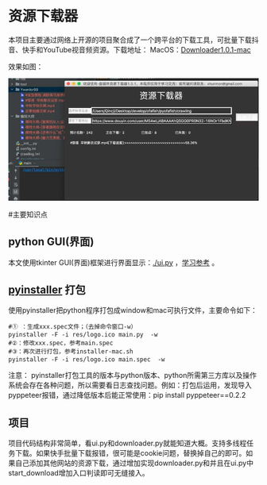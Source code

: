 # 资源下载器
本项目主要通过网络上开源的项目聚合成了一个跨平台的下载工具，可批量下载抖音、快手和YouTube视音频资源。下载地址：
MacOS：[Downloader1.0.1-mac](https://github.com/xhunmon/PythonIsTools/releases/download/untagged-924487edaf1bb05a3d33/Downloader1.0.1-mac)

效果如图：

![资源下载](./doc/example.jpg)

#主要知识点

## python GUI(界面)

本文使用tkinter GUI(界面)框架进行界面显示：[./ui.py](ui.py) ，[学习参考](https://www.cnblogs.com/shwee/p/9427975.html) 。

## [pyinstaller](https://pyinstaller.readthedocs.io/en/stable/) 打包

使用pyinstaller把python程序打包成window和mac可执行文件，主要命令如下：
```shell
#① ：生成xxx.spec文件；（去掉命令窗口-w）
pyinstaller -F -i res/logo.ico main.py  -w
#②：修改xxx.spec，参考main.spec
#③：再次进行打包，参考installer-mac.sh
pyinstaller -F -i res/logo.ico main.spec  -w
```
注意：
pyinstaller打包工具的版本与python版本、python所需第三方库以及操作系统会存在各种问题，所以需要看日志查找问题。例如：打包后运用，发现导入pyppeteer报错，通过降低版本后能正常使用：pip install pyppeteer==0.2.2

## 项目
项目代码结构非常简单，看ui.py和downloader.py就能知道大概。支持多线程任务下载。如果快手批量下载报错，很可能是cookie问题，替换掉自己的即可。如果自己添加其他网站的资源下载，通过增加实现downloader.py和并且在ui.py中start_download增加入口判读即可无缝接入。
